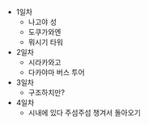 - 1일차
	- 나고야 성
	- 도쿠가와엔
	- 뭐시기 타워
- 2일차
	- 시라카와고
	- 다카야마 버스 투어
- 3일차
	- 구조하치만?
- 4일차
	- 시내에 있다 주섬주섬 챙겨서 돌아오기